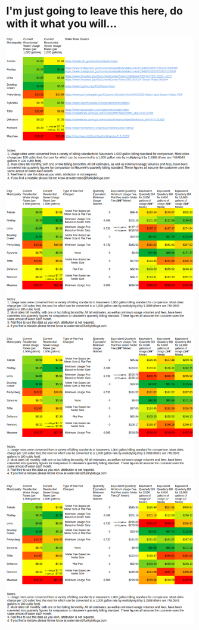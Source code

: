 # I'm just going to leave this here, do with it what you will...

![Maumee Water and Sewer Usage Rates](./maumee-water-rates-usage-and-links.png "Maumee Water and Sewer Usage Rates")

![Maumee Water and Sewer Bill Estimates for 5/8" Meter](./maumee-water-rates-58meter.png "Maumee Water and Sewer Bill Estimates for 5/8 Meter")

![Maumee Water and Sewer Bill Estimates for 3/4" Meter](./maumee-water-rates-34meter.png "Maumee Water and Sewer Bill Estimates for 3/4 Meter")

![Maumee Water and Sewer Bill Estimates for 1" Meter](./maumee-water-rates-1meter.png "Maumee Water and Sewer Bill Estimates for 1 Meter")